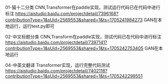 01-猫十二分类
CNN,Transformer在paddle实现，测试运行代码已在代码中进行标注
https://aistudio.baidu.com/projectdetail/7396168?contributionType=1&sUid=2569553&shared=1&ts=1705241984273
GAN在本地运行，运行test.py即可

02-中文标题分类
CNN,Transform在paddle实现，测试代码已在代码中进行标注
https://aistudio.baidu.com/projectdetail/7397141?contributionType=1&sUid=2569553&shared=1&ts=1705242753405
GAN在本地运行


04-中英文翻译
Transformer实现，运行完整代码测试
https://aistudio.baidu.com/projectdetail/7402118?contributionType=1&sUid=2569553&shared=1&ts=1705242299551
